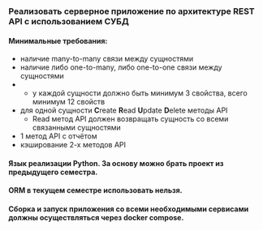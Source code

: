 ﻿### Реализовать серверное приложение по архитектуре REST API с использованием СУБД
#### Минимальные требования:
- наличие many-to-many связи между сущностями
- наличие либо one-to-many, либо one-to-one связи между сущностями
- - у каждой сущности должно быть минимум 3 свойства, всего минимум 12 свойств
- для одной сущности **C**reate **R**ead **U**pdate **D**elete методы API
    - Read метод API должен возвращать сущность со всеми связанными сущностями
- 1 метод API с отчётом
- кэширование 2-х методов API

#### Язык реализации Python. За основу можно брать проект из предыдущего семестра.
#### ORM в текущем семестре использовать нельзя.
#### Сборка и запуск приложения со всеми необходимыми сервисами должны осуществляться через docker compose.